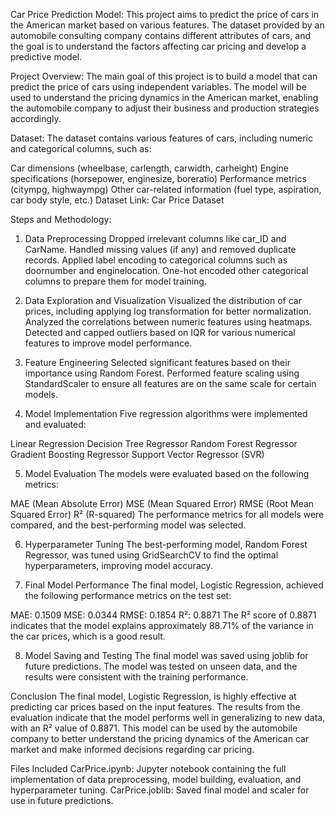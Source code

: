 Car Price Prediction Model:
This project aims to predict the price of cars in the American market based on various features. The dataset provided by an automobile consulting company contains different attributes of cars, and the goal is to understand the factors affecting car pricing and develop a predictive model.


Project Overview:
The main goal of this project is to build a model that can predict the price of cars using independent variables. The model will be used to understand the pricing dynamics in the American market, enabling the automobile company to adjust their business and production strategies accordingly.

Dataset:
The dataset contains various features of cars, including numeric and categorical columns, such as:

Car dimensions (wheelbase, carlength, carwidth, carheight)
Engine specifications (horsepower, enginesize, boreratio)
Performance metrics (citympg, highwaympg)
Other car-related information (fuel type, aspiration, car body style, etc.)
Dataset Link: Car Price Dataset

Steps and Methodology:

1. Data Preprocessing
Dropped irrelevant columns like car_ID and CarName.
Handled missing values (if any) and removed duplicate records.
Applied label encoding to categorical columns such as doornumber and enginelocation.
One-hot encoded other categorical columns to prepare them for model training.

3. Data Exploration and Visualization
Visualized the distribution of car prices, including applying log transformation for better normalization.
Analyzed the correlations between numeric features using heatmaps.
Detected and capped outliers based on IQR for various numerical features to improve model performance.

5. Feature Engineering
Selected significant features based on their importance using Random Forest.
Performed feature scaling using StandardScaler to ensure all features are on the same scale for certain models.

7. Model Implementation
Five regression algorithms were implemented and evaluated:

Linear Regression
Decision Tree Regressor
Random Forest Regressor
Gradient Boosting Regressor
Support Vector Regressor (SVR)

5. Model Evaluation
The models were evaluated based on the following metrics:

MAE (Mean Absolute Error)
MSE (Mean Squared Error)
RMSE (Root Mean Squared Error)
R² (R-squared)
The performance metrics for all models were compared, and the best-performing model was selected.

6. Hyperparameter Tuning
The best-performing model, Random Forest Regressor, was tuned using GridSearchCV to find the optimal hyperparameters, improving model accuracy.

7. Final Model Performance
The final model, Logistic Regression, achieved the following performance metrics on the test set:

MAE: 0.1509
MSE: 0.0344
RMSE: 0.1854
R²: 0.8871
The R² score of 0.8871 indicates that the model explains approximately 88.71% of the variance in the car prices, which is a good result.

8. Model Saving and Testing
The final model was saved using joblib for future predictions.
The model was tested on unseen data, and the results were consistent with the training performance.

Conclusion
The final model, Logistic Regression, is highly effective at predicting car prices based on the input features. The results from the evaluation indicate that the model performs well in generalizing to new data, with an R² value of 0.8871. This model can be used by the automobile company to better understand the pricing dynamics of the American car market and make informed decisions regarding car pricing.

Files Included
CarPrice.ipynb: Jupyter notebook containing the full implementation of data preprocessing, model building, evaluation, and hyperparameter tuning.
CarPrice.joblib: Saved final model and scaler for use in future predictions.

